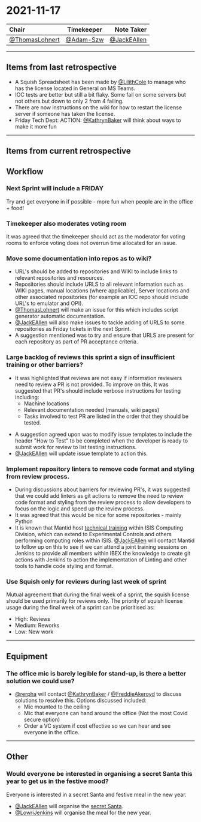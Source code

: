 # 2021-11-17

| Chair      | Timekeeper | Note Taker |
| :--------   | :---------: | ----------: |
| [@ThomasLohnert](https://github.com/ThomasLohnert) | [@Adam-Szw](https://github.com/Adam-Szw) | [@JackEAllen](https://github.com/JackEAllen) |

--- 

## Items from last retrospective
- A Squish Spreadsheet has been made by [@LilithCole](https://github.com/LilithCole) to manage who has the license located in General on MS Teams.
- IOC tests are better but still a bit flaky. Some fail on some servers but not others but down to only 2 from 4 failing.
-  There are now instructions on the wiki for how to restart the license server if someone has taken the license.
- Friday Tech Dept: ACTION: [@KathrynBaker](https://github.com/KathrynBaker) will think about ways to make it more fun

---

## Items from current retrospective

## Workflow
### Next Sprint will include a FRIDAY
Try and get everyone in if possible - more fun when people are in the office + food!

### Timekeeper also moderates voting room
It was agreed that the timekeeper should act as the moderator for voting rooms to enforce voting does not overrun time allocated for an issue.

### Move some documentation into repos as to wiki?
- URL's should be added to repositories and WIKI to include links to relevant repositories and resources.
- Repositories should include URLS to all relevant information such as WIKI pages, manual locations (where applicable), Server locations and other associated repositories (for example an IOC repo should include URL's to emulator and OPI).
- [@ThomasLohnert](https://github.com/ThomasLohnert) will make an issue for this which includes script generator automatic documentation.
- [@JackEAllen](https://github.com/JackEAllen) will also make issues to tackle adding of URLS to some repositories as Friday tickets in the next Sprint.
- A suggestion mentioned was to try and ensure that URLS are present for each repository as part of PR acceptance criteria. 


### Large backlog of reviews this sprint a sign of insufficient training or other barriers?
* It was highlighted that reviews are not easy if information reviewers need to review a PR is not provided. To improve on this, It was suggested that PR's should include verbose instructions for testing including:
    - Machine locations
    - Relevant documentation needed (manuals, wiki pages)
    - Tasks involved to test PR are listed in the order that they should be tested.
- A suggestion agreed upon was to modify issue templates to include the header "How to Test" to be completed when the developer is ready to submit work for review to list testing instructions.
- [@JackEAllen](https://github.com/JackEAllen) will update issue template to action this.

### Implement repository linters to remove code format and styling from review process.
- During discussions about barriers for reviewing PR's, it was suggested that we could add linters as git actions to remove the need to review code format and styling from the review process to allow developers to focus on the logic and speed up the review process.
- It was agreed that this would be nice for some repositories - mainly Python
- It is known that Mantid host [technical training](https://github.com/ISISNeutronMuon/ISISTrainingCentre) within ISIS Computing Division, which can extend to Experimental Controls and others performing computing roles within ISIS. [@JackEAllen](https://github.com/JackEAllen) will contact Mantid to follow up on this to see if we can attend a joint training sessions on Jenkins to provide all members within IBEX the knowledge to create git actions with Jenkins to action the implementation of Linting and other tools to handle code styling and format. 

### Use Squish only for reviews during last week of sprint
Mutual agreement that during the final week of a sprint, the squish license should be used primarily for reviews only. 
The priority of squish license usage during the final week of a sprint can be prioritised as:
- High: Reviews
- Medium: Reworks
- Low: New work

---
## Equipment

### The office mic is barely legible for stand-up, is there a better solution we could use?
- [@rerpha](https://github.com/rerpha) will contact  [@KathrynBaker](https://github.com/KathrynBaker) / [@FreddieAkeroyd](https://github.com/FreddieAkeroyd) to discuss solutions to resolve this. Options discussed included:
    - Mic mounted to the ceiling
    - Mic that everyone can hand around the office (Not the most Covid secure option)
    - Order a VC system if cost effective so we can hear and see everyone in the office.

---

## Other

### Would everyone be interested in organising a secret Santa this year to get us in the festive mood? 
Everyone is interested in a secret Santa and festive meal in the new year.
- [@JackEAllen](https://github.com/JackEAllen) will organise the [secret Santa](https://www.elfster.com/).
- [@LowriJenkins](https://github.com/LowriJenkins) will organise the meal for the new year.
